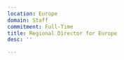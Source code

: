 ```yaml
---
location: Europe
domain: Staff
commitment: Full-Time
title: Regional Director for Europe
desc: ''

---
```

